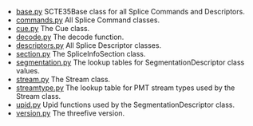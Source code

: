 * [base.py](https://github.com/futzu/SCTE35-threefive/blob/master/threefive/base.py)     SCTE35Base class for all Splice Commands and Descriptors. 
* [commands.py](https://github.com/futzu/SCTE35-threefive/blob/master/threefive/commands.py)     All Splice Command classes.
* [cue.py](https://github.com/futzu/SCTE35-threefive/blob/master/threefive/cue.py)    The Cue class.
* [decode.py](https://github.com/futzu/SCTE35-threefive/blob/master/threefive/decode.py)    The decode function.
* [descriptors.py](https://github.com/futzu/SCTE35-threefive/blob/master/threefive/descriptors.py)    All Splice Descriptor classes.
* [section.py](https://github.com/futzu/SCTE35-threefive/blob/master/threefive/section.py)   The SpliceInfoSection class.
* [segmentation.py](https://github.com/futzu/SCTE35-threefive/blob/master/threefive/segmentation.py) The lookup tables for SegmentationDescriptor class values.
* [stream.py](https://github.com/futzu/SCTE35-threefive/blob/master/threefive/stream.py) The Stream class.
* [streamtype.py](https://github.com/futzu/SCTE35-threefive/blob/master/threefive/streamtype.py) The lookup table for PMT stream types used by the Stream class.
* [upid.py](https://github.com/futzu/SCTE35-threefive/blob/master/threefive/upid.py) Upid functions used by the SegmentationDescriptor class.  
* [version.py](https://github.com/futzu/SCTE35-threefive/blob/master/threefive/version.py) The threefive version.
